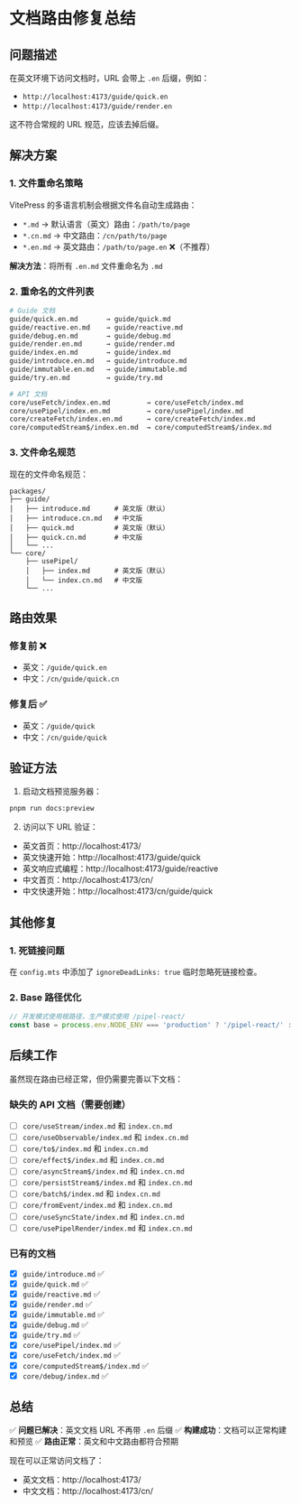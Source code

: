 # 文档路由修复总结

## 问题描述

在英文环境下访问文档时，URL 会带上 `.en` 后缀，例如：

- `http://localhost:4173/guide/quick.en`
- `http://localhost:4173/guide/render.en`

这不符合常规的 URL 规范，应该去掉后缀。

## 解决方案

### 1. 文件重命名策略

VitePress 的多语言机制会根据文件名自动生成路由：

- `*.md` → 默认语言（英文）路由：`/path/to/page`
- `*.cn.md` → 中文路由：`/cn/path/to/page`
- `*.en.md` → 英文路由：`/path/to/page.en` ❌（不推荐）

**解决方法**：将所有 `.en.md` 文件重命名为 `.md`

### 2. 重命名的文件列表

```bash
# Guide 文档
guide/quick.en.md       → guide/quick.md
guide/reactive.en.md    → guide/reactive.md
guide/debug.en.md       → guide/debug.md
guide/render.en.md      → guide/render.md
guide/index.en.md       → guide/index.md
guide/introduce.en.md   → guide/introduce.md
guide/immutable.en.md   → guide/immutable.md
guide/try.en.md         → guide/try.md

# API 文档
core/useFetch/index.en.md         → core/useFetch/index.md
core/usePipel/index.en.md         → core/usePipel/index.md
core/createFetch/index.en.md      → core/createFetch/index.md
core/computedStream$/index.en.md  → core/computedStream$/index.md
```

### 3. 文件命名规范

现在的文件命名规范：

```
packages/
├── guide/
│   ├── introduce.md      # 英文版（默认）
│   ├── introduce.cn.md   # 中文版
│   ├── quick.md          # 英文版（默认）
│   ├── quick.cn.md       # 中文版
│   └── ...
└── core/
    ├── usePipel/
    │   ├── index.md      # 英文版（默认）
    │   └── index.cn.md   # 中文版
    └── ...
```

## 路由效果

### 修复前 ❌

- 英文：`/guide/quick.en`
- 中文：`/cn/guide/quick.cn`

### 修复后 ✅

- 英文：`/guide/quick`
- 中文：`/cn/guide/quick`

## 验证方法

1. 启动文档预览服务器：

```bash
pnpm run docs:preview
```

2. 访问以下 URL 验证：

- 英文首页：http://localhost:4173/
- 英文快速开始：http://localhost:4173/guide/quick
- 英文响应式编程：http://localhost:4173/guide/reactive
- 中文首页：http://localhost:4173/cn/
- 中文快速开始：http://localhost:4173/cn/guide/quick

## 其他修复

### 1. 死链接问题

在 `config.mts` 中添加了 `ignoreDeadLinks: true` 临时忽略死链接检查。

### 2. Base 路径优化

```typescript
// 开发模式使用根路径，生产模式使用 /pipel-react/
const base = process.env.NODE_ENV === 'production' ? '/pipel-react/' : '/'
```

## 后续工作

虽然现在路由已经正常，但仍需要完善以下文档：

### 缺失的 API 文档（需要创建）

- [ ] `core/useStream/index.md` 和 `index.cn.md`
- [ ] `core/useObservable/index.md` 和 `index.cn.md`
- [ ] `core/to$/index.md` 和 `index.cn.md`
- [ ] `core/effect$/index.md` 和 `index.cn.md`
- [ ] `core/asyncStream$/index.md` 和 `index.cn.md`
- [ ] `core/persistStream$/index.md` 和 `index.cn.md`
- [ ] `core/batch$/index.md` 和 `index.cn.md`
- [ ] `core/fromEvent/index.md` 和 `index.cn.md`
- [ ] `core/useSyncState/index.md` 和 `index.cn.md`
- [ ] `core/usePipelRender/index.md` 和 `index.cn.md`

### 已有的文档

- [x] `guide/introduce.md` ✅
- [x] `guide/quick.md` ✅
- [x] `guide/reactive.md` ✅
- [x] `guide/render.md` ✅
- [x] `guide/immutable.md` ✅
- [x] `guide/debug.md` ✅
- [x] `guide/try.md` ✅
- [x] `core/usePipel/index.md` ✅
- [x] `core/useFetch/index.md` ✅
- [x] `core/computedStream$/index.md` ✅
- [x] `core/debug/index.md` ✅

## 总结

✅ **问题已解决**：英文文档 URL 不再带 `.en` 后缀
✅ **构建成功**：文档可以正常构建和预览
✅ **路由正常**：英文和中文路由都符合预期

现在可以正常访问文档了：

- 英文文档：http://localhost:4173/
- 中文文档：http://localhost:4173/cn/
